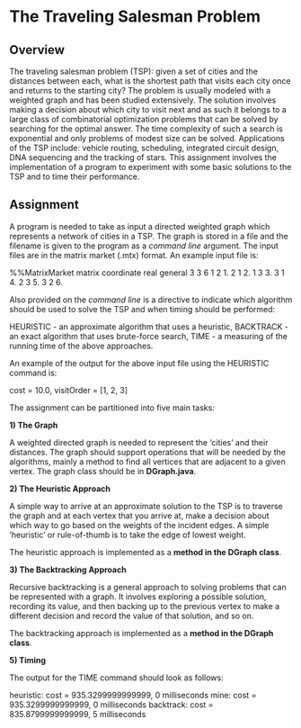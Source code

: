 # The Traveling Salesman Problem


## Overview

The traveling salesman problem (TSP): given a set of cities and the distances between each,
what is the shortest path that visits each city once and returns to the starting city? The problem
is usually modeled with a weighted graph and has been studied extensively. The solution
involves making a decision about which city to visit next and as such it belongs to a large class
of combinatorial optimization problems that can be solved by searching for the optimal answer.
The time complexity of such a search is exponential and only problems of modest size can be
solved. Applications of the TSP include: vehicle routing, scheduling, integrated circuit design,
DNA sequencing and the tracking of stars. This assignment involves the implementation of a
program to experiment with some basic solutions to the TSP and to time their performance.

## Assignment

A program is needed to take as input a directed weighted graph which represents a network of
cities in a TSP. The graph is stored in a file and the filename is given to the program as a
_command line_ argument. The input files are in the matrix market (.mtx) format. An example input
file is:

%%MatrixMarket matrix coordinate real general
3 3 6
1 2 1.
2 1 2.
1 3 3.
3 1 4.
2 3 5.
3 2 6.

Also provided on the _command line_ is a directive to indicate which algorithm should be used to
solve the TSP and when timing should be performed:

HEURISTIC - an approximate algorithm that uses a heuristic,
BACKTRACK - an exact algorithm that uses brute-force search,
TIME - a measuring of the running time of the above approaches.

An example of the output for the above input file using the HEURISTIC command is:

cost = 10.0, visitOrder = [1, 2, 3]

The assignment can be partitioned into five main tasks:

**1) The Graph**

A weighted directed graph is needed to represent the ‘cities’ and their distances. The graph
should support operations that will be needed by the algorithms, mainly a method to find all
vertices that are adjacent to a given vertex. The graph class should be in **DGraph.java**.


**2) The Heuristic Approach**

A simple way to arrive at an approximate solution to the TSP is to traverse the graph and at
each vertex that you arrive at, make a decision about which way to go based on the weights of
the incident edges. A simple ‘heuristic’ or rule-of-thumb is to take the edge of lowest weight.

The heuristic approach is implemented as a **method in the DGraph class**.

**3) The Backtracking Approach**

Recursive backtracking is a general approach to solving problems that can be represented with
a graph. It involves exploring a possible solution, recording its value, and then backing up to the
previous vertex to make a different decision and record the value of that solution, and so on.

The backtracking approach is implemented as a **method in the DGraph class**.


**5) Timing**

The output for the TIME command should look as follows:

heuristic: cost = 935.3299999999999, 0 milliseconds
mine: cost = 935.3299999999999, 0 milliseconds
backtrack: cost = 835.8799999999999, 5 milliseconds
